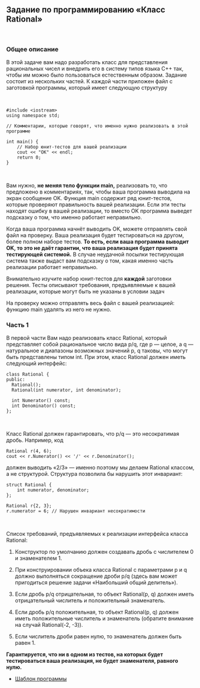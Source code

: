 Задание по программированию «Класс Rational»
--------------------------------------------

 

### Общее описание

В этой задаче вам надо разработать класс для представления рациональных чисел и
внедрить его в систему типов языка С++ так, чтобы им можно было пользоваться
естественным образом. Задание состоит из нескольких частей. К каждой части
приложен файл с заготовкой программы, который имеет следующую структуру 

 

~~~~~~~~~~~~~~~~~~~~~~~~~~~~~~~~~~~~~~~~~~~~~~~~~~~~~~~~~~~~~~~~~~~~~~~~~~~~~~~~
#include <iostream>
using namespace std;

// Комментарии, которые говорят, что именно нужно реализовать в этой программе

int main() {
    // Набор юнит-тестов для вашей реализации
    cout << "OK" << endl;
    return 0;
}
~~~~~~~~~~~~~~~~~~~~~~~~~~~~~~~~~~~~~~~~~~~~~~~~~~~~~~~~~~~~~~~~~~~~~~~~~~~~~~~~

 

Вам нужно, **не меняя тело функции main,** реализовать то, что предложено в
комментариях, так, чтобы ваша программа выводила на экран сообщение OK. Функция
main содержит ряд юнит-тестов, которые проверяют правильность вашей реализации.
Если эти тесты находят ошибку в вашей реализации, то вместо OK программа выведет
подсказку о том, что именно работает неправильно.

Когда ваша программа начнёт выводить OK, можете отправлять свой файл на
проверку. Ваша реализация будет тестироваться на другом, более полном наборе
тестов. **То есть, если ваша программа выводит OK, то это не даёт гарантии, что
ваша реализация будет принята тестирующей системой.** В случае неудачной посылки
тестирующая система также выдаст вам подсказку о том, какая именно часть
реализации работает неправильно.

Внимательно изучите набор юнит-тестов для **каждой** заготовки решения. Тесты
описывают требования, предъявляемые к вашей реализации, которые могут быть не
указаны в условии задач

На проверку можно отправлять весь файл с вашей реализацией: функцию main удалять
из него не нужно.

### Часть 1

В первой части Вам надо реализовать класс Rational, который представляет собой
рациональное число вида p/q, где p — целое, а q — натуральное и диапазоны
возможных значений p, q таковы, что могут быть представлены типом int. При этом,
класс Rational должен иметь следующий интерфейс:

~~~~~~~~~~~~~~~~~~~~~~~~~~~~~~~~~~~~~~~~~~~~~~~~~~~~~~~~~~~~~~~~~~~~~~~~~~~~~~~~
class Rational {
public:
  Rational();
  Rational(int numerator, int denominator);

  int Numerator() const;
  int Denominator() const;
};
~~~~~~~~~~~~~~~~~~~~~~~~~~~~~~~~~~~~~~~~~~~~~~~~~~~~~~~~~~~~~~~~~~~~~~~~~~~~~~~~

 

Класс Rational должен гарантировать, что p/q — это несократимая дробь. Например,
код

~~~~~~~~~~~~~~~~~~~~~~~~~~~~~~~~~~~~~~~~~~~~~~~~~~~~~~~~~~~~~~~~~~~~~~~~~~~~~~~~
Rational r(4, 6);
cout << r.Numerator() << '/' << r.Denominator();
~~~~~~~~~~~~~~~~~~~~~~~~~~~~~~~~~~~~~~~~~~~~~~~~~~~~~~~~~~~~~~~~~~~~~~~~~~~~~~~~

должен выводить «2/3» — именно поэтому мы делаем Rational классом, а не
структурой. Структура позволила бы нарушить этот инвариант:

~~~~~~~~~~~~~~~~~~~~~~~~~~~~~~~~~~~~~~~~~~~~~~~~~~~~~~~~~~~~~~~~~~~~~~~~~~~~~~~~
struct Rational {
    int numerator, denominator;
};

Rational r{2, 3};
r.numerator = 6; // Нарушен инвариант несократимости
~~~~~~~~~~~~~~~~~~~~~~~~~~~~~~~~~~~~~~~~~~~~~~~~~~~~~~~~~~~~~~~~~~~~~~~~~~~~~~~~

 

Список требований, предъявляемых к реализации интерфейса класса Rational:

1.  Конструктор по умолчанию должен создавать дробь с числителем 0 и
    знаменателем 1.

2.  При конструировании объека класса Rational с параметрами p и q должно
    выполняться сокращение дроби p/q (здесь вам может пригодиться решение задачи
    «Наибольший общий делитель»).

3.  Если дробь p/q отрицательная, то объект Rational(p, q) должен иметь
    отрицательный числитель и положительный знаменатель.

4.  Если дробь p/q положительная, то объект Rational(p, q) должен иметь
    положительные числитель и знаменатель (обратите внимание на случай
    Rational(-2, -3)).

5.  Если числитель дроби равен нулю, то знаменатель должен быть равен 1.

**Гарантируется, что ни в одном из тестов, на которых будет тестироваться ваша
реализация, не будет знаменателя, равного нулю.**

-   [Шаблон
    программы](https://stepik.org/media/attachments/lesson/283181/_3eeecdad5734b31db47bc7272453f0ab_rational_interface.cpp)
